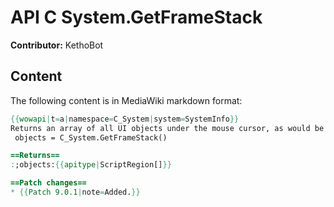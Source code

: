 # API C System.GetFrameStack

**Contributor:** KethoBot

## Content

The following content is in MediaWiki markdown format:

```mediawiki
{{wowapi|t=a|namespace=C_System|system=SystemInfo}}
Returns an array of all UI objects under the mouse cursor, as would be exposed through the frame stack tooltip. The returned table is ordered from highest object level to lowest.
 objects = C_System.GetFrameStack()

==Returns==
:;objects:{{apitype|ScriptRegion[]}}

==Patch changes==
* {{Patch 9.0.1|note=Added.}}
```